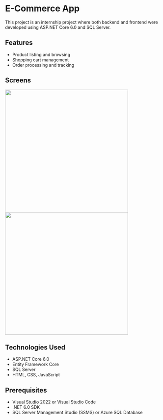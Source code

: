 # E-Commerce App

This project is an internship project where both backend and frontend were developed using ASP.NET Core 6.0 and SQL Server.

## Features

- Product listing and browsing
- Shopping cart management
- Order processing and tracking

## Screens
<img src="https://github.com/AliCanlier1/E-Commerce-App-ASP.NET-CORE/assets/114236364/7da89956-868b-4a9d-b7f6-aa20c7c41d64" width="400" height="400" />
<img src="https://github.com/AliCanlier1/E-Commerce-App-ASP.NET-CORE/assets/114236364/79d81bec-12a2-4a69-85af-e7c8e50262e8" width="400" height="400" />


## Technologies Used

- ASP.NET Core 6.0
- Entity Framework Core
- SQL Server
- HTML, CSS, JavaScript

## Prerequisites

- Visual Studio 2022 or Visual Studio Code
- .NET 6.0 SDK
- SQL Server Management Studio (SSMS) or Azure SQL Database



